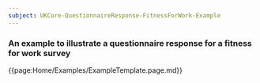 ```yaml
---
subject: UKCore-QuestionnaireResponse-FitnessForWork-Example
---
```

### An example to illustrate a questionnaire response for a fitness for work survey

{{page:Home/Examples/ExampleTemplate.page.md}}